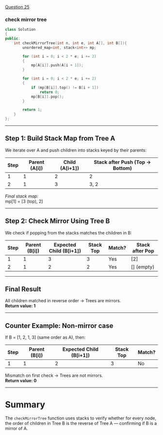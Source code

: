 <a href="">Question 25</a>

### check mirror tree

```cpp
class Solution
{
public:
    int checkMirrorTree(int n, int e, int A[], int B[]){
        unordered_map<int, stack<int>> mp;

        for (int i = 0; i < 2 * e; i += 2)
        {
            mp[A[i]].push(A[i + 1]);
        }

        for (int i = 0; i < 2 * e; i += 2)
        {
            if (mp[B[i]].top() != B[i + 1])
                return 0;
            mp[B[i]].pop();
        }

        return 1;
    }
};
```


---

## Step 1: Build Stack Map from Tree A

We iterate over A and push children into stacks keyed by their parents:

| Step | Parent (A[i]) | Child (A[i+1]) | Stack after Push (Top → Bottom) |
|-------|--------------|----------------|----------------------------------|
| 1     | 1            | 2              | 2                                |
| 2     | 1            | 3              | 3, 2                             |

*Final stack map:*  
mp[1] = [3 (top), 2]

---

## Step 2: Check Mirror Using Tree B

We check if popping from the stacks matches the children in B:

| Step | Parent (B[i]) | Expected Child (B[i+1]) | Stack Top | Match? | Stack after Pop |
|-------|--------------|------------------------|-----------|--------|-----------------|
| 1     | 1            | 3                      | 3         | Yes    | [2]             |
| 2     | 1            | 2                      | 2         | Yes    | [] (empty)      |

---

## Final Result

All children matched in reverse order → Trees are mirrors.  
**Return value: 1**

---

## Counter Example: Non-mirror case

If B = [1, 2, 1, 3] (same order as A), then:

| Step | Parent (B[i]) | Expected Child (B[i+1]) | Stack Top | Match? |
|-------|--------------|------------------------|-----------|--------|
| 1     | 1            | 2                      | 3         | No     |

Mismatch on first check → Trees are not mirrors.  
**Return value: 0**

---

# Summary

The `checkMirrorTree` function uses stacks to verify whether for every node, the order of children in Tree B is the reverse of Tree A — confirming if B is a mirror of A.

